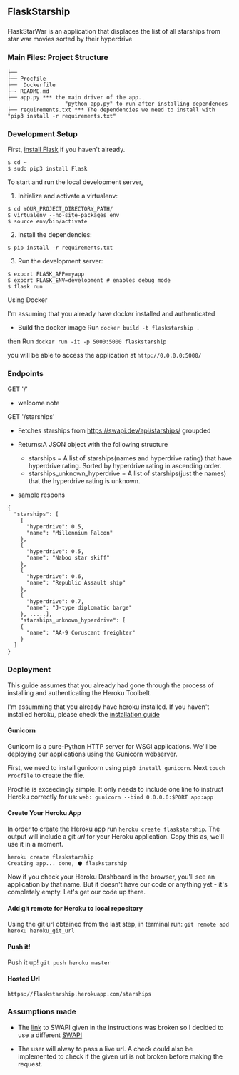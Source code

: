 FlaskStarship
----------

###
FlaskStarWar is an application that displaces the list of all starships from star war movies sorted by their hyperdrive


### Main Files: Project Structure

  ```
  ├── 
  ├── Procfile
  ├──  Dockerfile
  ├─- README.md
  ├── app.py *** the main driver of the app.
                    "python app.py" to run after installing dependences
  ├── requirements.txt *** The dependencies we need to install with "pip3 install -r requirements.txt"
 
  ```

### Development Setup

First, [install Flask](http://flask.pocoo.org/docs/1.0/installation/#install-flask) if you haven't already.

  ```
  $ cd ~
  $ sudo pip3 install Flask
  ```

To start and run the local development server,

1. Initialize and activate a virtualenv:
  ```
  $ cd YOUR_PROJECT_DIRECTORY_PATH/
  $ virtualenv --no-site-packages env
  $ source env/bin/activate
  ```

2. Install the dependencies:
  ```
  $ pip install -r requirements.txt
  ```

3. Run the development server:
  ```
  $ export FLASK_APP=myapp
  $ export FLASK_ENV=development # enables debug mode
  $ flask run
  ```

Using Docker

I'm assuming that you already have docker installed and authenticated
- Build the docker image
Run `docker build -t flaskstarship .`

then 
Run `docker run -it -p 5000:5000 flaskstarship`

you will be able to access the application at `http://0.0.0.0:5000/`

### Endpoints


GET '/'
- welcome note

GET '/starships'
- Fetches starships from https://swapi.dev/api/starships/ groupded
-  Returns:A JSON object with the following structure 
   - starships = A list of starships(names and hyperdrive rating) that have hyperdrive rating. Sorted by hyperdrive rating in ascending order.
   - starships_unknown_hyperdrive = A list of starships(just the names) that the hyperdrive rating is unknown.

- sample respons

```
{
  "starships": [
    {
      "hyperdrive": 0.5, 
      "name": "Millennium Falcon"
    }, 
    {
      "hyperdrive": 0.5, 
      "name": "Naboo star skiff"
    }, 
    {
      "hyperdrive": 0.6, 
      "name": "Republic Assault ship"
    }, 
    {
      "hyperdrive": 0.7, 
      "name": "J-type diplomatic barge"
    }, .....],
    "starships_unknown_hyperdrive": [
    {
      "name": "AA-9 Coruscant freighter"
    }
  ]
}
```

### Deployment

This guide assumes that you already had gone through the process of installing and authenticating the Heroku Toolbelt.

I'm assumming that you already have heroku installed. If you haven't installed heroku, please check the [installation guide](https://devcenter.heroku.com/articles/heroku-cli)

#### Gunicorn

Gunicorn is a pure-Python HTTP server for WSGI applications. We'll be deploying our applications using the Gunicorn webserver.

First, we need to install gunicorn using  `pip3 install gunicorn`. Next `touch Procfile` to create the file.

Procfile is exceedingly simple. It only needs to include one line to instruct Heroku correctly for us: `web: gunicorn --bind 0.0.0.0:$PORT app:app`

#### Create Your Heroku App

In order to create the Heroku app run `heroku create flaskstarship`. The output will include a git _url_ for your Heroku application. Copy this as, we'll use it in a moment.

```
heroku create flaskstarship
Creating app... done, ⬢ flaskstarship
```
Now if you check your Heroku Dashboard in the browser, you'll see an application by that name. But it doesn't have our code or anything yet - it's completely empty. Let's get our code up there.

#### Add git remote for Heroku to local repository

Using the git url obtained from the last step, in terminal run: `git remote add heroku heroku_git_url`

#### Push it!
Push it up! `git push heroku master`

#### Hosted Url
`https://flaskstarship.herokuapp.com/starships`


### Assumptions made

- The [link](https://swapi.co/api/starships/) to SWAPI given in the instructions was broken so I decided to use a different [SWAPI](https://swapi.dev/api/starships/)

- The user will alway to pass a live url. A check could also be implemented to check if the given url is not broken before making the request.